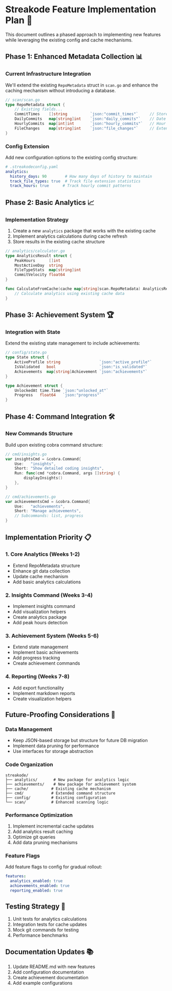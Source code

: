 # Streakode Feature Implementation Plan 🚀

This document outlines a phased approach to implementing new features while leveraging the existing config and cache mechanisms.

## Phase 1: Enhanced Metadata Collection 📊

### Current Infrastructure Integration
We'll extend the existing `RepoMetadata` struct in `scan.go` and enhance the caching mechanism without introducing a database.

```go
// scan/scan.go
type RepoMetadata struct {
    // Existing fields...
    CommitTimes    []string          `json:"commit_times"`     // Store commit timestamps
    DailyCommits   map[string]int    `json:"daily_commits"`    // Date -> count
    HourlyCommits  map[int]int       `json:"hourly_commits"`   // Hour -> count
    FileChanges    map[string]int    `json:"file_changes"`     // Extension -> count
}
```

### Config Extension
Add new configuration options to the existing config structure:

```yaml
# .streakodeconfig.yaml
analytics:
  history_days: 90        # How many days of history to maintain
  track_file_types: true  # Track file extension statistics
  track_hours: true      # Track hourly commit patterns
```

## Phase 2: Basic Analytics 📈

### Implementation Strategy
1. Create a new `analytics` package that works with the existing cache
2. Implement analytics calculations during cache refresh
3. Store results in the existing cache structure

```go
// analytics/calculator.go
type AnalyticsResult struct {
    PeakHours      []int
    MostActiveDay  string
    FileTypeStats  map[string]int
    CommitVelocity float64
}

func CalculateFromCache(cache map[string]scan.RepoMetadata) AnalyticsResult {
    // Calculate analytics using existing cache data
}
```

## Phase 3: Achievement System 🏆

### Integration with State
Extend the existing state management to include achievements:

```go
// config/state.go
type State struct {
    ActiveProfile string                 `json:"active_profile"`
    IsValidated   bool                   `json:"is_validated"`
    Achievements  map[string]Achievement `json:"achievements"`
}

type Achievement struct {
    UnlockedAt time.Time `json:"unlocked_at"`
    Progress   float64   `json:"progress"`
}
```

## Phase 4: Command Integration 🛠️

### New Commands Structure
Build upon existing cobra command structure:

```go
// cmd/insights.go
var insightsCmd = &cobra.Command{
    Use:   "insights",
    Short: "Show detailed coding insights",
    Run: func(cmd *cobra.Command, args []string) {
        displayInsights()
    },
}

// cmd/achievements.go
var achievementsCmd = &cobra.Command{
    Use:   "achievements",
    Short: "Manage achievements",
    // Subcommands: list, progress
}
```

## Implementation Priority 📋

### 1. Core Analytics (Weeks 1-2)
- Extend RepoMetadata structure
- Enhance git data collection
- Update cache mechanism
- Add basic analytics calculations

### 2. Insights Command (Weeks 3-4)
- Implement insights command
- Add visualization helpers
- Create analytics package
- Add peak hours detection

### 3. Achievement System (Weeks 5-6)
- Extend state management
- Implement basic achievements
- Add progress tracking
- Create achievement commands

### 4. Reporting (Weeks 7-8)
- Add export functionality
- Implement markdown reports
- Create visualization helpers

## Future-Proofing Considerations 🔮

### Data Management
- Keep JSON-based storage but structure for future DB migration
- Implement data pruning for performance
- Use interfaces for storage abstraction

### Code Organization
```
streakode/
├── analytics/       # New package for analytics logic
├── achievements/    # New package for achievement system
├── cache/          # Existing cache mechanism
├── cmd/            # Extended command structure
├── config/         # Existing configuration
└── scan/           # Enhanced scanning logic
```

### Performance Optimization
1. Implement incremental cache updates
2. Add analytics result caching
3. Optimize git queries
4. Add data pruning mechanisms

### Feature Flags
Add feature flags to config for gradual rollout:
```yaml
features:
  analytics_enabled: true
  achievements_enabled: true
  reporting_enabled: true
```

## Testing Strategy 🧪

1. Unit tests for analytics calculations
2. Integration tests for cache updates
3. Mock git commands for testing
4. Performance benchmarks

## Documentation Updates 📚

1. Update README.md with new features
2. Add configuration documentation
3. Create achievement documentation
4. Add example configurations